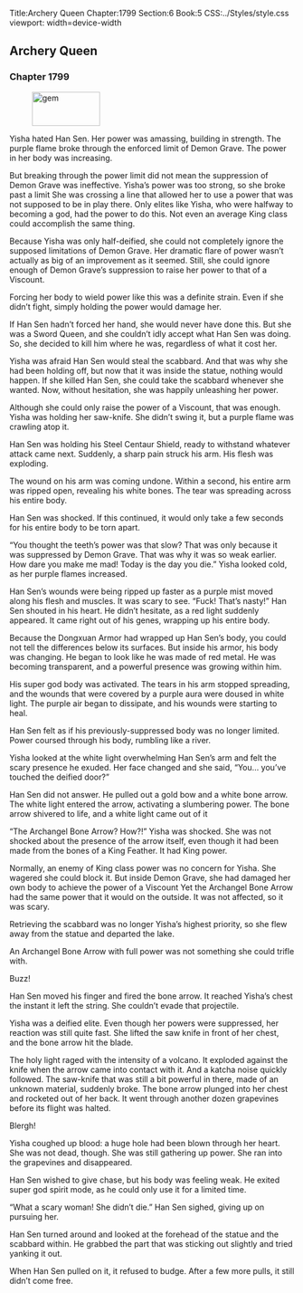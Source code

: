 Title:Archery Queen 
Chapter:1799 
Section:6 
Book:5 
CSS:../Styles/style.css 
viewport: width=device-width
  
## Archery Queen
### Chapter 1799 
<figure>
	<img src="../Images/gem.gif" alt="gem" id="gem" width="120" height="60" />
</figure>
  

  
  Yisha hated Han Sen. Her power was amassing, building in strength. The purple flame broke through the enforced limit of Demon Grave. The power in her body was increasing.

But breaking through the power limit did not mean the suppression of Demon Grave was ineffective. Yisha’s power was too strong, so she broke past a limit She was crossing a line that allowed her to use a power that was not supposed to be in play there. Only elites like Yisha, who were halfway to becoming a god, had the power to do this. Not even an average King class could accomplish the same thing.

Because Yisha was only half-deified, she could not completely ignore the supposed limitations of Demon Grave. Her dramatic flare of power wasn’t actually as big of an improvement as it seemed. Still, she could ignore enough of Demon Grave’s suppression to raise her power to that of a Viscount.

Forcing her body to wield power like this was a definite strain. Even if she didn’t fight, simply holding the power would damage her.

If Han Sen hadn’t forced her hand, she would never have done this. But she was a Sword Queen, and she couldn’t idly accept what Han Sen was doing. So, she decided to kill him where he was, regardless of what it cost her.

Yisha was afraid Han Sen would steal the scabbard. And that was why she had been holding off, but now that it was inside the statue, nothing would happen. If she killed Han Sen, she could take the scabbard whenever she wanted. Now, without hesitation, she was happily unleashing her power.

Although she could only raise the power of a Viscount, that was enough. Yisha was holding her saw-knife. She didn’t swing it, but a purple flame was crawling atop it.

Han Sen was holding his Steel Centaur Shield, ready to withstand whatever attack came next. Suddenly, a sharp pain struck his arm. His flesh was exploding.

The wound on his arm was coming undone. Within a second, his entire arm was ripped open, revealing his white bones. The tear was spreading across his entire body.

Han Sen was shocked. If this continued, it would only take a few seconds for his entire body to be torn apart.

“You thought the teeth’s power was that slow? That was only because it was suppressed by Demon Grave. That was why it was so weak earlier. How dare you make me mad! Today is the day you die.” Yisha looked cold, as her purple flames increased.

Han Sen’s wounds were being ripped up faster as a purple mist moved along his flesh and muscles. It was scary to see. “Fuck! That’s nasty!” Han Sen shouted in his heart. He didn’t hesitate, as a red light suddenly appeared. It came right out of his genes, wrapping up his entire body.

Because the Dongxuan Armor had wrapped up Han Sen’s body, you could not tell the differences below its surfaces. But inside his armor, his body was changing. He began to look like he was made of red metal. He was becoming transparent, and a powerful presence was growing within him.

His super god body was activated. The tears in his arm stopped spreading, and the wounds that were covered by a purple aura were doused in white light. The purple air began to dissipate, and his wounds were starting to heal.

Han Sen felt as if his previously-suppressed body was no longer limited. Power coursed through his body, rumbling like a river.

Yisha looked at the white light overwhelming Han Sen’s arm and felt the scary presence he exuded. Her face changed and she said, “You… you’ve touched the deified door?”

Han Sen did not answer. He pulled out a gold bow and a white bone arrow. The white light entered the arrow, activating a slumbering power. The bone arrow shivered to life, and a white light came out of it

“The Archangel Bone Arrow? How?!” Yisha was shocked. She was not shocked about the presence of the arrow itself, even though it had been made from the bones of a King Feather. It had King power.

Normally, an enemy of King class power was no concern for Yisha. She wagered she could block it. But inside Demon Grave, she had damaged her own body to achieve the power of a Viscount Yet the Archangel Bone Arrow had the same power that it would on the outside. It was not affected, so it was scary.

Retrieving the scabbard was no longer Yisha’s highest priority, so she flew away from the statue and departed the lake.

An Archangel Bone Arrow with full power was not something she could trifle with.

Buzz!

Han Sen moved his finger and fired the bone arrow. It reached Yisha’s chest the instant it left the string. She couldn’t evade that projectile.

Yisha was a deified elite. Even though her powers were suppressed, her reaction was still quite fast. She lifted the saw knife in front of her chest, and the bone arrow hit the blade.

The holy light raged with the intensity of a volcano. It exploded against the knife when the arrow came into contact with it. And a katcha noise quickly followed. The saw-knife that was still a bit powerful in there, made of an unknown material, suddenly broke. The bone arrow plunged into her chest and rocketed out of her back. It went through another dozen grapevines before its flight was halted.

Blergh!

Yisha coughed up blood: a huge hole had been blown through her heart. She was not dead, though. She was still gathering up power. She ran into the grapevines and disappeared.

Han Sen wished to give chase, but his body was feeling weak. He exited super god spirit mode, as he could only use it for a limited time.

“What a scary woman! She didn’t die.” Han Sen sighed, giving up on pursuing her.

Han Sen turned around and looked at the forehead of the statue and the scabbard within. He grabbed the part that was sticking out slightly and tried yanking it out.

When Han Sen pulled on it, it refused to budge. After a few more pulls, it still didn’t come free.
